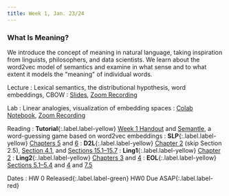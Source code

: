 ```yaml
---
title: Week 1, Jan. 23/24
---
```


### What Is Meaning?

We introduce the concept of meaning in natural language, taking inspiration from linguists, philosophers, and data scientists. We learn about the word2vec model of semantics and examine in what sense and to what extent it models the "meaning" of individual words.

Lecture
: Lexical semantics, the distributional hypothesis, word embeddings, CBOW
: [Slides](https://drive.google.com/file/d/1nRA5sDUjucBnu07Eg6aQAwK4YjMyWVKn/view?usp=drive_link), [Zoom Recording](https://nyu.zoom.us/rec/share/lDzULVz66gSVYanqHP3jELiV72OuIkM1BQTpclLvDClC33OChQHkNFOkjhd7ou3q.Yu0VlSkEsEWyjIKX)

Lab
: Linear analogies, visualization of embedding spaces
: [Colab Notebook](https://colab.research.google.com/drive/1LeMKieZBHoIIkxJST-2vej5awagjIKqy?usp=sharing), [Zoom Recording](https://nyu.zoom.us/rec/share/c3PitWQL_xfT1rumVrAc7r2C96waxHp6u3kVbJubD_5dBFO7Un6IgG7u0o6pVkfj.2yjKY1pcC-p2hCy5)

Reading
: **Tutorial**{:.label.label-yellow} [Week 1 Handout](https://drive.google.com/file/d/1cot4iIwgIrQjC8jGYbhM4SnnHSB2oaRQ/view?usp=drive_link) and [Semantle](https://semantle.com/), a word-guessing game based on word2vec embeddings
: **SLP**{:.label.label-yellow} [Chapters 5](https://web.stanford.edu/~jurafsky/slp3/5.pdf) and [6](https://web.stanford.edu/~jurafsky/slp3/6.pdf)
: **D2L**{:.label.label-yellow} [Chapter 2](https://d2l.ai/chapter_preliminaries/index.html) (skip Section 2.5), [Section 4.1](https://d2l.ai/chapter_linear-classification/softmax-regression.html), and [Sections 15.1–15.7](https://d2l.ai/chapter_natural-language-processing-pretraining/)
: **Ling1**{:.label.label-yellow} [Chapter 2](https://link.springer.com/chapter/10.1007/978-3-031-02150-3_2)
: **Ling2**{:.label.label-yellow} [Chapters 3](https://link.springer.com/chapter/10.1007/978-3-031-02172-5_3) and [4](https://link.springer.com/chapter/10.1007/978-3-031-02172-5_4)
: **EOL**{:.label.label-yellow} [Sections 5.1–5.4](https://ecampusontario.pressbooks.pub/essentialsoflinguistics2/part/chapter-5-morphology/) and [4](https://link.springer.com/chapter/10.1007/978-3-031-02172-5_4) and [7.5](https://ecampusontario.pressbooks.pub/essentialsoflinguistics2/chapter/7-5-lexical-meaning/)

Dates
: <span>HW 0 Released</span>{:.label.label-green} <span>HW0 Due ASAP</span>{:.label.label-red}